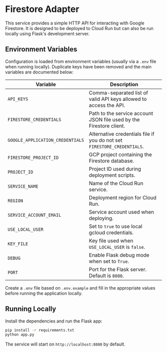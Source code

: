 # Firestore Adapter

This service provides a simple HTTP API for interacting with Google Firestore. It is designed to be deployed to Cloud Run but can also be run locally using Flask's development server.

## Environment Variables

Configuration is loaded from environment variables (usually via a `.env` file when running locally). Duplicate keys have been removed and the main variables are documented below:

| Variable | Description |
|----------|-------------|
| `API_KEYS` | Comma-separated list of valid API keys allowed to access the API. |
| `FIRESTORE_CREDENTIALS` | Path to the service account JSON file used by the Firestore client. |
| `GOOGLE_APPLICATION_CREDENTIALS` | Alternative credentials file if you do not set `FIRESTORE_CREDENTIALS`. |
| `FIRESTORE_PROJECT_ID` | GCP project containing the Firestore database. |
| `PROJECT_ID` | Project ID used during deployment scripts. |
| `SERVICE_NAME` | Name of the Cloud Run service. |
| `REGION` | Deployment region for Cloud Run. |
| `SERVICE_ACCOUNT_EMAIL` | Service account used when deploying. |
| `USE_LOCAL_USER` | Set to `true` to use local gcloud credentials. |
| `KEY_FILE` | Key file used when `USE_LOCAL_USER` is `false`. |
| `DEBUG` | Enable Flask debug mode when set to `True`. |
| `PORT` | Port for the Flask server. Default is `8080`. |

Create a `.env` file based on `.env.example` and fill in the appropriate values before running the application locally.

## Running Locally

Install the dependencies and run the Flask app:

```bash
pip install -r requirements.txt
python app.py
```

The service will start on `http://localhost:8080` by default.

